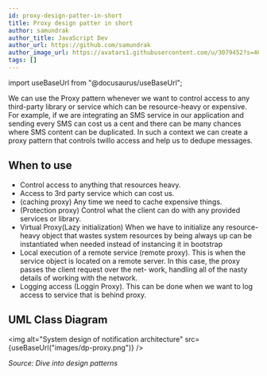 ```yaml
---
id: proxy-design-patter-in-short
title: Proxy design patter in short
author: samundrak
author_title: JavaScript Dev
author_url: https://github.com/samundrak
author_image_url: https://avatars1.githubusercontent.com/u/3079452?s=460&u=e5bd48488cb71b665ea5403192c6b8a963644a08&v=4
tags: []
---
```


import useBaseUrl from "@docusaurus/useBaseUrl";

We can use the Proxy pattern whenever we want to control access to any third-party library or service which
can be resource-heavy or expensive. For example, if we are integrating an SMS service in our application
and sending every SMS can cost us a cent and there can be many chances where SMS content can be duplicated.
In such a context we can create a proxy pattern that controls twillo access and help us to dedupe messages.

<!-- truncate -->

## When to use

- Control access to anything that resources heavy.
- Access to 3rd party service which can cost us.
- (caching proxy) Any time we need to cache expensive things.
- (Protection proxy) Control what the client can do with any provided services or library.
- Virtual Proxy(Lazy initialization) When we have to initialize any
  resource-heavy object that wastes system resources by being always up can be instantiated when needed instead of instancing it in bootstrap
- Local execution of a remote service (remote proxy). This is
  when the service object is located on a remote server.
  In this case, the proxy passes the client request over the net-
  work, handling all of the nasty details of working with the
  network.
- Logging access (Loggin Proxy). This can be done when we want to log access to service that is behind proxy.

## UML Class Diagram

<img
alt="System design of notification architecture"
src={useBaseUrl("images/dp-proxy.png")}
/>

_Source: Dive into design patterns_
